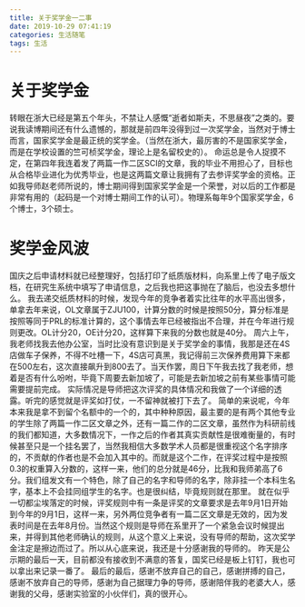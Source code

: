 ```yaml
---
title: 关于奖学金一二事
date: 2019-10-29 07:41:19
categories: 生活随笔
tags: 生活
---
```

# 关于奖学金
转眼在浙大已经是第五个年头，不禁让人感慨“逝者如斯夫，不思昼夜”之类的。要说我读博期间还有什么遗憾的，那就是前四年没得到过一次奖学金，当然对于博士而言，国家奖学金是最正统的奖学金。（当然在浙大，最厉害的不是国家奖学金，而是在学校设置的竺可桢奖学金，理论上是名留校史的）。
命运总是令人捉摸不定，在第四年我连着发了两篇一作二区SCI的文章，我的毕业不用担心了，目标也从合格毕业进化为优秀毕业，也是这两篇文章让我拥有了去参评奖学金的资格。正如我导师赵老师所说的，博士期间得到国家奖学金是一个荣誉，对以后的工作都是非常有用的（起码是一个对博士期间工作的认可）。物理系每年9个国家奖学金，6个博士，3个硕士。
# 奖学金风波
国庆之后申请材料就已经整理好，包括打印了纸质版材料，向系里上传了电子版文档，在研究生系统中填写了申请信息，之后我也把这事抛在了脑后，也没去多想什么。
我去递交纸质材料的时候，发现今年的竞争者着实比往年的水平高出很多，单拿去年来说，OL文章属于ZJU100，计算分数的时候是按照50分，算分标准是按照等同于PRL的标准计算的，这个事情去年已经被指出不合理，并在今年进行规则更改。OL计分20，OE计分20，这样算下来我的分数也就是40分。
周六上午，我老师找我去他办公室，当时比没有意识到是关于奖学金的事情，我那是还在4S店做车子保养，不得不吐槽一下，4S店可真黑，我记得前三次保养费用算下来都在500左右，这次直接飙升到800去了。当天作罢，周日下午我去找了我老师，想着是否有什么吩咐，毕竟下周要去新加坡了，可能是去新加坡之前有某些事情可能需要提前完成。
实际情况是导师把这次评奖的具体情况和我做了一个详细的透露。听完的感觉就是评奖如打仗，一不留神就被打下去了。
简单的来说呢，今年本来我是拿不到留个名额中的一个的，其中种种原因，最主要的是有两个其他专业的学生除了两篇一作二区文章之外，还有一篇二作的二区文章，虽然作为科研前线的我们都知道，大多数情况下，一作之后的作者其真实贡献性是很难衡量的，有时候甚至只是一个挂名罢了，当然我相信大多数学术人员都是很重视这个名字排序的，不贡献的作者也是不会加入其中的。而就是这个二作，在评奖过程中是按照0.3的权重算入分数的，这样一来，他们的总分就是46分，比我和我师弟高了6分。我们组发文有一个特色，除了自己的名字和导师的名字，除非挂一个本科生名字，基本上不会挂同组学生的名字。也是很纠结，毕竟规则就在那里。
就在似乎一切都尘埃落定的时候，评奖规则中有一条是评奖的文章要求是去年9月1日开始到今年的9月1日，这样一来，另外两位竞争者有一篇二区文章是无效的，因为发表时间是在去年8月份。当然这个规则是导师在系里开了一个紧急会议时候提出来，并得到其他老师确认的规则，从这个意义上来说，没有导师的帮助，这次奖学金注定是擦边而过了。所以从心底来说，我还是十分感谢我的导师的。
昨天是公示期的最后一天，目前都没有接收到不满意的答复，国奖已经是板上钉钉，我也可以拿出来记录一番了。
最后的最后，感谢不放弃自己的自己，感谢拼搏的自己，感谢不放弃自己的导师，感谢为自己据理力争的导师，感谢陪伴我的老婆大人，感谢我的父母，感谢实验室的小伙伴们，真的很开心。